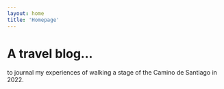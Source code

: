 ```yaml
---
layout: home
title: 'Homepage'
---
```


# A travel blog... 

to journal my experiences of walking a stage of the Camino de Santiago in 2022.

